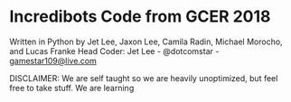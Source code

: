 # Incredibots Code from GCER 2018
Written in Python by Jet Lee, Jaxon Lee, Camila Radin, Michael Morocho, and Lucas Franke
Head Coder: Jet Lee - @dotcomstar - gamestar109@live.com

DISCLAIMER: We are self taught so we are heavily unoptimized, but feel free to take stuff. We are learning
